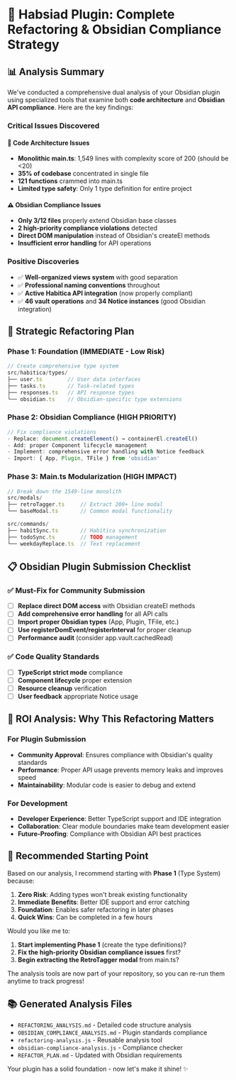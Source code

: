 # 🎯 Habsiad Plugin: Complete Refactoring & Obsidian Compliance Strategy

## 📊 **Analysis Summary**

We've conducted a comprehensive dual analysis of your Obsidian plugin using specialized tools that examine both **code architecture** and **Obsidian API compliance**. Here are the key findings:

### **Critical Issues Discovered**

#### 🚨 **Code Architecture Issues**
- **Monolithic main.ts**: 1,549 lines with complexity score of 200 (should be <20)
- **35% of codebase** concentrated in single file
- **121 functions** crammed into main.ts
- **Limited type safety**: Only 1 type definition for entire project

#### ⚠️ **Obsidian Compliance Issues**
- **Only 3/12 files** properly extend Obsidian base classes
- **2 high-priority compliance violations** detected
- **Direct DOM manipulation** instead of Obsidian's createEl methods
- **Insufficient error handling** for API operations

### **Positive Discoveries**
- ✅ **Well-organized views system** with good separation
- ✅ **Professional naming conventions** throughout
- ✅ **Active Habitica API integration** (now properly compliant)
- ✅ **46 vault operations** and **34 Notice instances** (good Obsidian integration)

## 🔧 **Strategic Refactoring Plan**

### **Phase 1: Foundation (IMMEDIATE - Low Risk)**
```typescript
// Create comprehensive type system
src/habitica/types/
├── user.ts        // User data interfaces  
├── tasks.ts       // Task-related types
├── responses.ts   // API response types
└── obsidian.ts    // Obsidian-specific type extensions
```

### **Phase 2: Obsidian Compliance (HIGH PRIORITY)**
```typescript
// Fix compliance violations
- Replace: document.createElement() → containerEl.createEl()
- Add: proper Component lifecycle management  
- Implement: comprehensive error handling with Notice feedback
- Import: { App, Plugin, TFile } from 'obsidian'
```

### **Phase 3: Main.ts Modularization (HIGH IMPACT)**
```typescript
// Break down the 1549-line monolith
src/modals/
├── retroTagger.ts     // Extract 200+ line modal
└── baseModal.ts       // Common modal functionality

src/commands/
├── habitSync.ts       // Habitica synchronization
├── todoSync.ts        // TODO management  
└── weekdayReplace.ts  // Text replacement
```

## 📋 **Obsidian Plugin Submission Checklist**

### ✅ **Must-Fix for Community Submission**
- [ ] **Replace direct DOM access** with Obsidian createEl methods
- [ ] **Add comprehensive error handling** for all API calls
- [ ] **Import proper Obsidian types** (App, Plugin, TFile, etc.)
- [ ] **Use registerDomEvent/registerInterval** for proper cleanup
- [ ] **Performance audit** (consider app.vault.cachedRead)

### ✅ **Code Quality Standards**
- [ ] **TypeScript strict mode** compliance
- [ ] **Component lifecycle** proper extension
- [ ] **Resource cleanup** verification
- [ ] **User feedback** appropriate Notice usage

## 🎯 **ROI Analysis: Why This Refactoring Matters**

### **For Plugin Submission**
- **Community Approval**: Ensures compliance with Obsidian's quality standards
- **Performance**: Proper API usage prevents memory leaks and improves speed
- **Maintainability**: Modular code is easier to debug and extend

### **For Development**
- **Developer Experience**: Better TypeScript support and IDE integration
- **Collaboration**: Clear module boundaries make team development easier  
- **Future-Proofing**: Compliance with Obsidian API best practices

## 🚀 **Recommended Starting Point**

Based on our analysis, I recommend starting with **Phase 1** (Type System) because:

1. **Zero Risk**: Adding types won't break existing functionality
2. **Immediate Benefits**: Better IDE support and error catching
3. **Foundation**: Enables safer refactoring in later phases
4. **Quick Wins**: Can be completed in a few hours

Would you like me to:
1. **Start implementing Phase 1** (create the type definitions)?
2. **Fix the high-priority Obsidian compliance issues** first?
3. **Begin extracting the RetroTagger modal** from main.ts?

The analysis tools are now part of your repository, so you can re-run them anytime to track progress! 

## 📚 **Generated Analysis Files**
- `REFACTORING_ANALYSIS.md` - Detailed code structure analysis
- `OBSIDIAN_COMPLIANCE_ANALYSIS.md` - Plugin standards compliance
- `refactoring-analysis.js` - Reusable analysis tool
- `obsidian-compliance-analysis.js` - Compliance checker
- `REFACTOR_PLAN.md` - Updated with Obsidian requirements

Your plugin has a solid foundation - now let's make it shine! ✨
